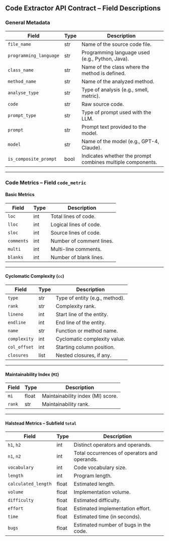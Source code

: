 ## Code Extractor API Contract – Field Descriptions

### General Metadata

| **Field**             | **Type** | **Description**                                                 |
| --------------------- | -------- | --------------------------------------------------------------- |
| `file_name`           | str      | Name of the source code file.                                   |
| `programming_language`| str      | Programming language used (e.g., Python, Java).                 |
| `class_name`          | str      | Name of the class where the method is defined.                  |
| `method_name`         | str      | Name of the analyzed method.                                    |
| `analyse_type`        | str      | Type of analysis (e.g., smell, metric).                         |
| `code`                | str      | Raw source code.                                                |
| `prompt_type`         | str      | Type of prompt used with the LLM.                               |
| `prompt`              | str      | Prompt text provided to the model.                              |
| `model`               | str      | Name of the model (e.g., GPT-4, Claude).                        |
| `is_composite_prompt` | bool     | Indicates whether the prompt combines multiple components.      |

---

### Code Metrics – Field `code_metric`

#### Basic Metrics

| **Field** | **Type** | **Description**              |
| -----------|--------- | ---------------------------- |
| `loc`      | int     | Total lines of code.          |
| `lloc`     | int     | Logical lines of code.        |
| `sloc`     | int     | Source lines of code.         |
| `comments` | int     | Number of comment lines.      |
| `multi`    | int     | Multi-line comments.          |
| `blanks`   | int     | Number of blank lines.        |

---

#### Cyclomatic Complexity (`cc`)

| **Field**    | **Type** | **Description**                        |
| -------------|--------- | -------------------------------------- |
| `type`       | str      | Type of entity (e.g., method).          |
| `rank`       | str      | Complexity rank.                        |
| `lineno`     | int      | Start line of the entity.               |
| `endline`    | int      | End line of the entity.                 |
| `name`       | str      | Function or method name.                |
| `complexity` | int      | Cyclomatic complexity value.            |
| `col_offset` | int      | Starting column position.               |
| `closures`   | list     | Nested closures, if any.                |

---

#### Maintainability Index (`MI`)

| **Field** | **Type** | **Description**                   |
| ----------|--------- | --------------------------------- |
| `mi`      | float    | Maintainability index (MI) score. |
| `rank`    | str      | Maintainability rank.             |

---

#### Halstead Metrics – Subfield `total`

| **Field**            | **Type** | **Description**                          |
| -------------------- | -------- | ---------------------------------------- |
| `h1`, `h2`           | int      | Distinct operators and operands.         |
| `n1`, `n2`           | int      | Total occurrences of operators and operands. |
| `vocabulary`        | int      | Code vocabulary size.                    |
| `length`            | int      | Program length.                          |
| `calculated_length` | float    | Estimated length.                        |
| `volume`            | float    | Implementation volume.                   |
| `difficulty`        | float    | Estimated difficulty.                    |
| `effort`            | float    | Estimated implementation effort.         |
| `time`              | float    | Estimated time (in seconds).             |
| `bugs`              | float    | Estimated number of bugs in the code.    |
